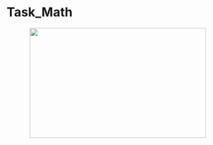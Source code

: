 # Task_Math

<p align="center">
  <img width="400" height="250" src="https://github.com/IMalygosI/Task_Math/assets/67872855/4a040e48-42e0-41d9-a3a7-6a37ba997f82">
</p>
